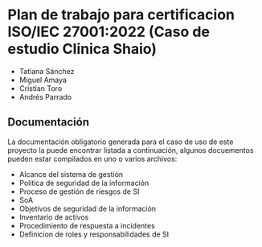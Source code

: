 # Plan de trabajo para certificacion ISO/IEC 27001:2022 (Caso de estudio Clinica Shaio)

* Tatiana Sánchez
* Miguel Amaya
* Cristian Toro
* Andrés Parrado

## Documentación

La documentación obligatorio generada para el caso de uso de este proyecto la puede encontrar listada a continuación, algunos docuementos pueden estar compilados en uno o varios archivos:

* Alcance del sistema de gestión 
* Politica de seguridad de la información
* Proceso de gestión de riesgos de SI
* SoA
* Objetivos de seguridad de la información
* Inventario de activos
* Procedimiento de respuesta a incidentes
* Definicion de roles y responsabilidades de SI
